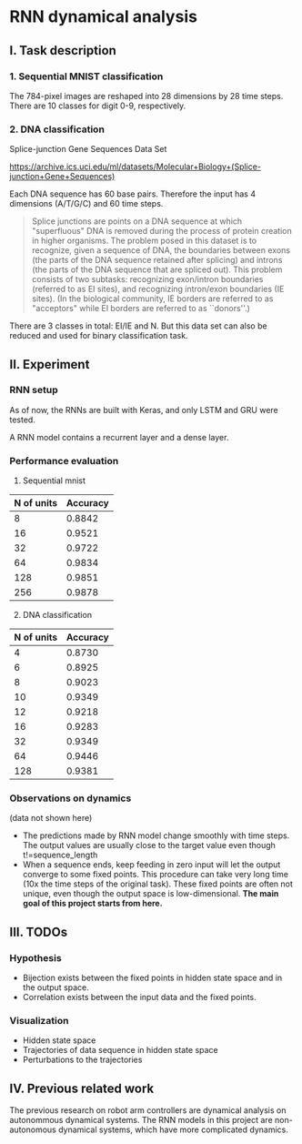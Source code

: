 # RNN dynamical analysis
## I. Task description
### 1. Sequential MNIST classification
The 784-pixel images are reshaped into 28 dimensions by 28 time steps. There are 10 classes for digit 0-9, respectively.
### 2. DNA classification
Splice-junction Gene Sequences Data Set 

https://archive.ics.uci.edu/ml/datasets/Molecular+Biology+(Splice-junction+Gene+Sequences)

Each DNA sequence has 60 base pairs. Therefore the input has 4 dimensions (A/T/G/C) and 60 time steps.

> Splice junctions are points on a DNA sequence at which "superfluous" DNA is removed during the process of protein creation in higher organisms. The problem posed in this dataset is to recognize, given a sequence of DNA, the boundaries between exons (the parts of the DNA sequence retained after splicing) and introns (the parts of the DNA sequence that are spliced out). This problem consists of two subtasks: recognizing exon/intron boundaries (referred to as EI sites), and recognizing intron/exon boundaries (IE sites). (In the biological community, IE borders are referred to as "acceptors" while EI borders are referred to as ``donors''.) 

There are 3 classes in total: EI/IE and N. But this data set can also be reduced and used for binary classification task.

## II. Experiment
### RNN setup

As of now, the RNNs are built with Keras, and only LSTM and GRU were tested.

A RNN model contains a recurrent layer and a dense layer.

### Performance evaluation

1. Sequential mnist

N of units | Accuracy
----------- | ------------
8 | 0.8842
16 | 0.9521
32 | 0.9722
64| 0.9834
128| 0.9851
256 | 0.9878

2. DNA classification

N of units | Accuracy
----------- | -----------
4 | 0.8730
6 | 0.8925
8 | 0.9023
10 | 0.9349
12 | 0.9218
16 | 0.9283
32 | 0.9349
64 | 0.9446
128 | 0.9381

### Observations on dynamics
(data not shown here)
* The predictions made by RNN model change smoothly with time steps. The output values are usually close to the target value even though t!=sequence_length 
* When a sequence ends, keep feeding in zero input will let the output converge to some fixed points. This procedure can take very long time (10x the time steps of the original task). These fixed points are often not unique, even though the output space is low-dimensional. **The main goal of this project starts from here.**

## III. TODOs
### Hypothesis
* Bijection exists between the fixed points in hidden state space and in the output space. 
* Correlation exists between the input data and the fixed points.

### Visualization
* Hidden state space
* Trajectories of data sequence in hidden state space
* Perturbations to the trajectories

## IV. Previous related work
The previous research on robot arm controllers are dynamical analysis on autonommous dynamical systems. The RNN models in this project are non-autonomous dynamical systems, which have more complicated dynamics. 
